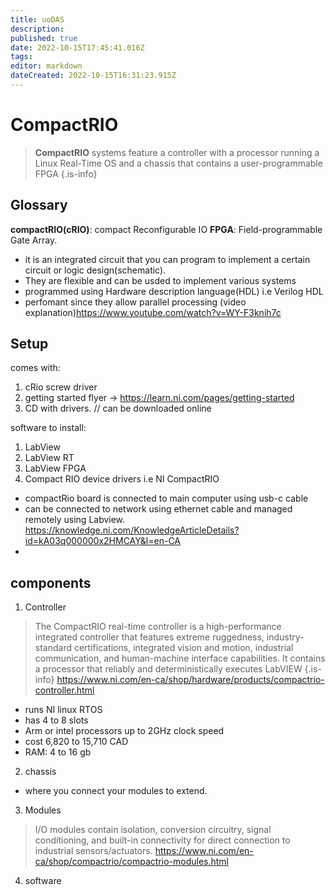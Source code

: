 ```yaml
---
title: uoDAS
description: 
published: true
date: 2022-10-15T17:45:41.016Z
tags: 
editor: markdown
dateCreated: 2022-10-15T16:31:23.915Z
---
```


# CompactRIO
>  **CompactRIO** systems feature a controller with a processor running a Linux Real-Time OS and a chassis that contains a user-programmable FPGA
{.is-info}

## Glossary
**compactRIO(cRIO)**: compact Reconfigurable IO 
**FPGA**: Field-programmable Gate Array. 
- it is an integrated circuit that you can program to implement a certain circuit or logic design(schematic).
- They are flexible and can be usded to implement various systems
- programmed using Hardware description language(HDL) i.e Verilog HDL
- perfomant since they allow parallel processing
(video explanation)https://www.youtube.com/watch?v=WY-F3knih7c

## Setup
comes with:
1. cRio screw driver
2. getting started flyer
	-> https://learn.ni.com/pages/getting-started
3. CD with drivers. // can be downloaded online

software to install:
1. LabView
2. LabView RT
3. LabView FPGA
4. Compact RIO device drivers i.e NI CompactRIO

- compactRio board is connected to main computer using usb-c cable
- can be connected to network using ethernet cable and managed remotely using Labview. https://knowledge.ni.com/KnowledgeArticleDetails?id=kA03q000000x2HMCAY&l=en-CA
- 

## components
1. Controller
> The CompactRIO real-time controller is a high-performance integrated controller that features extreme ruggedness, industry-standard certifications, integrated vision and motion, industrial communication, and human-machine interface capabilities. It contains a processor that reliably and deterministically executes LabVIEW
{.is-info}
https://www.ni.com/en-ca/shop/hardware/products/compactrio-controller.html
- runs NI linux RTOS
- has 4 to 8 slots
- Arm or intel processors up to 2GHz clock speed
- cost 6,820 to 15,710 CAD
- RAM: 4 to 16 gb
2. chassis
- where you connect your modules to extend.
3. Modules
> I/O modules contain isolation, conversion circuitry, signal conditioning, and built-in connectivity for direct connection to industrial sensors/actuators. 
https://www.ni.com/en-ca/shop/compactrio/compactrio-modules.html
4. software

